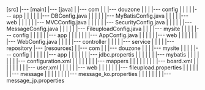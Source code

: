   [src]
	|--- [main]
		|--- [java]
		|	|--- com
		|	|	|--- douzone
		|	|	|		|--- config
		|	|	|		|	|--- app
		|	|	|		|	|	|--- DBConfig.java
		|	|	|		|	|	|--- MyBatisConfig.java
		|	|	|		|	|--- web
		|	|	|		|	|	|--- MVCConfig.java
		|	|	|		|	|	|--- SecurityConfig.java
		|	|	|		|	|	|--- MessageConfig.java
		|	|	|		|	|	|--- FileuploadConfig.java
		|	|	|		|--- mysite
		|	|	|		|	|--- config
		|	|	|		|	|	|--- app
		|	|	|		|	|	|	|--- AppConfig.java
		|	|	|		|	|	|--- web
		|	|	|		|	|	|	|--- WebConfig.java
		|	|	|		|	|--- controller
		|	|	|		|	|--- service
		|	|	|		|	|--- repository
		|--- [resources]
		|	|--- com
		|	|	|--- douzone
		|	|	|		|--- mysite
		|	|	|		|	|--- config
		|	|	|		|	|	|--- app
		|	|	|		|	|	|	|--- jdbc.propertis
		|	|	|		|	|	|	|--- mybatis
		|	|	|		|	|	|	|	|--- configuration.xml
		|	|	|		|	|	|	|	|--- mappers
		|	|	|		|	|	|	|	|	|--- board.xml
		|	|	|		|	|	|	|	|	|--- user.xml
		|	|	|		|	|	|--- web
		|	|	|		|	|	|	|--- fileupload.properties
		|	|	|		|	|	|	|--- message
		|	|	|		|	|	|	|	|--- message_ko.properties
		|	|	|		|	|	|	|	|--- message_jp.properties
		
		